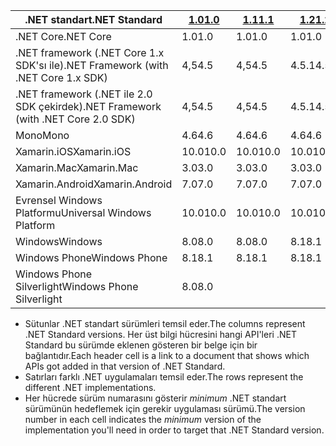 | <span data-ttu-id="9329b-101">.NET standart</span><span class="sxs-lookup"><span data-stu-id="9329b-101">.NET Standard</span></span>                             | <span data-ttu-id="9329b-102">[1.0]</span><span class="sxs-lookup"><span data-stu-id="9329b-102">[1.0]</span></span> | <span data-ttu-id="9329b-103">[1.1]</span><span class="sxs-lookup"><span data-stu-id="9329b-103">[1.1]</span></span>  | <span data-ttu-id="9329b-104">[1.2]</span><span class="sxs-lookup"><span data-stu-id="9329b-104">[1.2]</span></span> | <span data-ttu-id="9329b-105">[1.3]</span><span class="sxs-lookup"><span data-stu-id="9329b-105">[1.3]</span></span> | <span data-ttu-id="9329b-106">[1.4]</span><span class="sxs-lookup"><span data-stu-id="9329b-106">[1.4]</span></span> | <span data-ttu-id="9329b-107">[1.5]</span><span class="sxs-lookup"><span data-stu-id="9329b-107">[1.5]</span></span>      | <span data-ttu-id="9329b-108">[1.6]</span><span class="sxs-lookup"><span data-stu-id="9329b-108">[1.6]</span></span>      | <span data-ttu-id="9329b-109">[2.0]</span><span class="sxs-lookup"><span data-stu-id="9329b-109">[2.0]</span></span>      |
|-------------------------------------------|-------|--------|-------|-------|-------|------------|------------|------------|
| <span data-ttu-id="9329b-110">.NET Core</span><span class="sxs-lookup"><span data-stu-id="9329b-110">.NET Core</span></span>                                 | <span data-ttu-id="9329b-111">1.0</span><span class="sxs-lookup"><span data-stu-id="9329b-111">1.0</span></span>   | <span data-ttu-id="9329b-112">1.0</span><span class="sxs-lookup"><span data-stu-id="9329b-112">1.0</span></span>    | <span data-ttu-id="9329b-113">1.0</span><span class="sxs-lookup"><span data-stu-id="9329b-113">1.0</span></span>   | <span data-ttu-id="9329b-114">1.0</span><span class="sxs-lookup"><span data-stu-id="9329b-114">1.0</span></span>   | <span data-ttu-id="9329b-115">1.0</span><span class="sxs-lookup"><span data-stu-id="9329b-115">1.0</span></span>   | <span data-ttu-id="9329b-116">1.0</span><span class="sxs-lookup"><span data-stu-id="9329b-116">1.0</span></span>        | <span data-ttu-id="9329b-117">1.0</span><span class="sxs-lookup"><span data-stu-id="9329b-117">1.0</span></span>        | <span data-ttu-id="9329b-118">2,0</span><span class="sxs-lookup"><span data-stu-id="9329b-118">2.0</span></span>        |
| <span data-ttu-id="9329b-119">.NET framework (.NET Core 1.x SDK'sı ile)</span><span class="sxs-lookup"><span data-stu-id="9329b-119">.NET Framework (with .NET Core 1.x SDK)</span></span>   | <span data-ttu-id="9329b-120">4,5</span><span class="sxs-lookup"><span data-stu-id="9329b-120">4.5</span></span>   | <span data-ttu-id="9329b-121">4,5</span><span class="sxs-lookup"><span data-stu-id="9329b-121">4.5</span></span>    | <span data-ttu-id="9329b-122">4.5.1</span><span class="sxs-lookup"><span data-stu-id="9329b-122">4.5.1</span></span> | <span data-ttu-id="9329b-123">4.6</span><span class="sxs-lookup"><span data-stu-id="9329b-123">4.6</span></span>   | <span data-ttu-id="9329b-124">4.6.1</span><span class="sxs-lookup"><span data-stu-id="9329b-124">4.6.1</span></span> | <span data-ttu-id="9329b-125">4.6.2</span><span class="sxs-lookup"><span data-stu-id="9329b-125">4.6.2</span></span>      |            |            |
| <span data-ttu-id="9329b-126">.NET framework (.NET ile 2.0 SDK çekirdek)</span><span class="sxs-lookup"><span data-stu-id="9329b-126">.NET Framework (with .NET Core 2.0 SDK)</span></span>   | <span data-ttu-id="9329b-127">4,5</span><span class="sxs-lookup"><span data-stu-id="9329b-127">4.5</span></span>   | <span data-ttu-id="9329b-128">4,5</span><span class="sxs-lookup"><span data-stu-id="9329b-128">4.5</span></span>    | <span data-ttu-id="9329b-129">4.5.1</span><span class="sxs-lookup"><span data-stu-id="9329b-129">4.5.1</span></span> | <span data-ttu-id="9329b-130">4.6</span><span class="sxs-lookup"><span data-stu-id="9329b-130">4.6</span></span>   | <span data-ttu-id="9329b-131">4.6.1</span><span class="sxs-lookup"><span data-stu-id="9329b-131">4.6.1</span></span> | <span data-ttu-id="9329b-132">4.6.1</span><span class="sxs-lookup"><span data-stu-id="9329b-132">4.6.1</span></span>      | <span data-ttu-id="9329b-133">4.6.1</span><span class="sxs-lookup"><span data-stu-id="9329b-133">4.6.1</span></span>      | <span data-ttu-id="9329b-134">4.6.1</span><span class="sxs-lookup"><span data-stu-id="9329b-134">4.6.1</span></span>      |
| <span data-ttu-id="9329b-135">Mono</span><span class="sxs-lookup"><span data-stu-id="9329b-135">Mono</span></span>                                      | <span data-ttu-id="9329b-136">4.6</span><span class="sxs-lookup"><span data-stu-id="9329b-136">4.6</span></span>   | <span data-ttu-id="9329b-137">4.6</span><span class="sxs-lookup"><span data-stu-id="9329b-137">4.6</span></span>    | <span data-ttu-id="9329b-138">4.6</span><span class="sxs-lookup"><span data-stu-id="9329b-138">4.6</span></span>   | <span data-ttu-id="9329b-139">4.6</span><span class="sxs-lookup"><span data-stu-id="9329b-139">4.6</span></span>   | <span data-ttu-id="9329b-140">4.6</span><span class="sxs-lookup"><span data-stu-id="9329b-140">4.6</span></span>   | <span data-ttu-id="9329b-141">4.6</span><span class="sxs-lookup"><span data-stu-id="9329b-141">4.6</span></span>        | <span data-ttu-id="9329b-142">4.6</span><span class="sxs-lookup"><span data-stu-id="9329b-142">4.6</span></span>        | <span data-ttu-id="9329b-143">5,4</span><span class="sxs-lookup"><span data-stu-id="9329b-143">5.4</span></span>        |
| <span data-ttu-id="9329b-144">Xamarin.iOS</span><span class="sxs-lookup"><span data-stu-id="9329b-144">Xamarin.iOS</span></span>                               | <span data-ttu-id="9329b-145">10.0</span><span class="sxs-lookup"><span data-stu-id="9329b-145">10.0</span></span>  | <span data-ttu-id="9329b-146">10.0</span><span class="sxs-lookup"><span data-stu-id="9329b-146">10.0</span></span>   | <span data-ttu-id="9329b-147">10.0</span><span class="sxs-lookup"><span data-stu-id="9329b-147">10.0</span></span>  | <span data-ttu-id="9329b-148">10.0</span><span class="sxs-lookup"><span data-stu-id="9329b-148">10.0</span></span>  | <span data-ttu-id="9329b-149">10.0</span><span class="sxs-lookup"><span data-stu-id="9329b-149">10.0</span></span>  | <span data-ttu-id="9329b-150">10.0</span><span class="sxs-lookup"><span data-stu-id="9329b-150">10.0</span></span>       | <span data-ttu-id="9329b-151">10.0</span><span class="sxs-lookup"><span data-stu-id="9329b-151">10.0</span></span>       | <span data-ttu-id="9329b-152">10.14</span><span class="sxs-lookup"><span data-stu-id="9329b-152">10.14</span></span>      |
| <span data-ttu-id="9329b-153">Xamarin.Mac</span><span class="sxs-lookup"><span data-stu-id="9329b-153">Xamarin.Mac</span></span>                               | <span data-ttu-id="9329b-154">3.0</span><span class="sxs-lookup"><span data-stu-id="9329b-154">3.0</span></span>   | <span data-ttu-id="9329b-155">3.0</span><span class="sxs-lookup"><span data-stu-id="9329b-155">3.0</span></span>    | <span data-ttu-id="9329b-156">3.0</span><span class="sxs-lookup"><span data-stu-id="9329b-156">3.0</span></span>   | <span data-ttu-id="9329b-157">3.0</span><span class="sxs-lookup"><span data-stu-id="9329b-157">3.0</span></span>   | <span data-ttu-id="9329b-158">3.0</span><span class="sxs-lookup"><span data-stu-id="9329b-158">3.0</span></span>   | <span data-ttu-id="9329b-159">3.0</span><span class="sxs-lookup"><span data-stu-id="9329b-159">3.0</span></span>        | <span data-ttu-id="9329b-160">3.0</span><span class="sxs-lookup"><span data-stu-id="9329b-160">3.0</span></span>        | <span data-ttu-id="9329b-161">3.8</span><span class="sxs-lookup"><span data-stu-id="9329b-161">3.8</span></span>        |
| <span data-ttu-id="9329b-162">Xamarin.Android</span><span class="sxs-lookup"><span data-stu-id="9329b-162">Xamarin.Android</span></span>                           | <span data-ttu-id="9329b-163">7.0</span><span class="sxs-lookup"><span data-stu-id="9329b-163">7.0</span></span>   | <span data-ttu-id="9329b-164">7.0</span><span class="sxs-lookup"><span data-stu-id="9329b-164">7.0</span></span>    | <span data-ttu-id="9329b-165">7.0</span><span class="sxs-lookup"><span data-stu-id="9329b-165">7.0</span></span>   | <span data-ttu-id="9329b-166">7.0</span><span class="sxs-lookup"><span data-stu-id="9329b-166">7.0</span></span>   | <span data-ttu-id="9329b-167">7.0</span><span class="sxs-lookup"><span data-stu-id="9329b-167">7.0</span></span>   | <span data-ttu-id="9329b-168">7.0</span><span class="sxs-lookup"><span data-stu-id="9329b-168">7.0</span></span>        | <span data-ttu-id="9329b-169">7.0</span><span class="sxs-lookup"><span data-stu-id="9329b-169">7.0</span></span>        | <span data-ttu-id="9329b-170">8.0</span><span class="sxs-lookup"><span data-stu-id="9329b-170">8.0</span></span>        |
| <span data-ttu-id="9329b-171">Evrensel Windows Platformu</span><span class="sxs-lookup"><span data-stu-id="9329b-171">Universal Windows Platform</span></span>                | <span data-ttu-id="9329b-172">10.0</span><span class="sxs-lookup"><span data-stu-id="9329b-172">10.0</span></span>  | <span data-ttu-id="9329b-173">10.0</span><span class="sxs-lookup"><span data-stu-id="9329b-173">10.0</span></span>   | <span data-ttu-id="9329b-174">10.0</span><span class="sxs-lookup"><span data-stu-id="9329b-174">10.0</span></span>  | <span data-ttu-id="9329b-175">10.0</span><span class="sxs-lookup"><span data-stu-id="9329b-175">10.0</span></span>  | <span data-ttu-id="9329b-176">10.0</span><span class="sxs-lookup"><span data-stu-id="9329b-176">10.0</span></span>  | <span data-ttu-id="9329b-177">10.0.16299</span><span class="sxs-lookup"><span data-stu-id="9329b-177">10.0.16299</span></span> | <span data-ttu-id="9329b-178">10.0.16299</span><span class="sxs-lookup"><span data-stu-id="9329b-178">10.0.16299</span></span> | <span data-ttu-id="9329b-179">10.0.16299</span><span class="sxs-lookup"><span data-stu-id="9329b-179">10.0.16299</span></span> |
| <span data-ttu-id="9329b-180">Windows</span><span class="sxs-lookup"><span data-stu-id="9329b-180">Windows</span></span>                                   | <span data-ttu-id="9329b-181">8.0</span><span class="sxs-lookup"><span data-stu-id="9329b-181">8.0</span></span>   | <span data-ttu-id="9329b-182">8.0</span><span class="sxs-lookup"><span data-stu-id="9329b-182">8.0</span></span>    | <span data-ttu-id="9329b-183">8.1</span><span class="sxs-lookup"><span data-stu-id="9329b-183">8.1</span></span>   |       |       |            |            |            |
| <span data-ttu-id="9329b-184">Windows Phone</span><span class="sxs-lookup"><span data-stu-id="9329b-184">Windows Phone</span></span>                             | <span data-ttu-id="9329b-185">8.1</span><span class="sxs-lookup"><span data-stu-id="9329b-185">8.1</span></span>   | <span data-ttu-id="9329b-186">8.1</span><span class="sxs-lookup"><span data-stu-id="9329b-186">8.1</span></span>    | <span data-ttu-id="9329b-187">8.1</span><span class="sxs-lookup"><span data-stu-id="9329b-187">8.1</span></span>   |       |       |            |            |            |
| <span data-ttu-id="9329b-188">Windows Phone Silverlight</span><span class="sxs-lookup"><span data-stu-id="9329b-188">Windows Phone Silverlight</span></span>                 | <span data-ttu-id="9329b-189">8.0</span><span class="sxs-lookup"><span data-stu-id="9329b-189">8.0</span></span>   |        |       |       |       |            |            |            |

- <span data-ttu-id="9329b-190">Sütunlar .NET standart sürümleri temsil eder.</span><span class="sxs-lookup"><span data-stu-id="9329b-190">The columns represent .NET Standard versions.</span></span> <span data-ttu-id="9329b-191">Her üst bilgi hücresini hangi API'leri .NET Standard bu sürümde eklenen gösteren bir belge için bir bağlantıdır.</span><span class="sxs-lookup"><span data-stu-id="9329b-191">Each header cell is a link to a document that shows which APIs got added in that version of .NET Standard.</span></span>
- <span data-ttu-id="9329b-192">Satırları farklı .NET uygulamaları temsil eder.</span><span class="sxs-lookup"><span data-stu-id="9329b-192">The rows represent the different .NET implementations.</span></span>
- <span data-ttu-id="9329b-193">Her hücrede sürüm numarasını gösterir *minimum* .NET standart sürümünün hedeflemek için gerekir uygulaması sürümü.</span><span class="sxs-lookup"><span data-stu-id="9329b-193">The version number in each cell indicates the *minimum* version of the implementation you'll need in order to target that .NET Standard version.</span></span>

[1.0]: https://github.com/dotnet/standard/blob/master/docs/versions/netstandard1.0.md
[1.1]: https://github.com/dotnet/standard/blob/master/docs/versions/netstandard1.1.md
[1.2]: https://github.com/dotnet/standard/blob/master/docs/versions/netstandard1.2.md
[1.3]: https://github.com/dotnet/standard/blob/master/docs/versions/netstandard1.3.md
[1.4]: https://github.com/dotnet/standard/blob/master/docs/versions/netstandard1.4.md
[1.5]: https://github.com/dotnet/standard/blob/master/docs/versions/netstandard1.5.md
[1.6]: https://github.com/dotnet/standard/blob/master/docs/versions/netstandard1.6.md
[2.0]: https://github.com/dotnet/standard/blob/master/docs/versions/netstandard2.0.md
